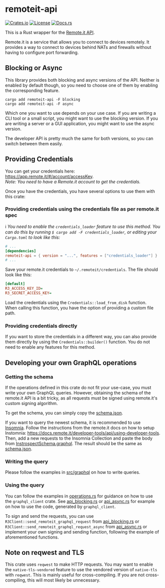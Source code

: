# remoteit-api

[![Crates.io](https://img.shields.io/crates/v/remoteit-api)](https://crates.io/crates/remoteit-api)
[![License](https://img.shields.io/crates/l/remoteit-api)](https://crates.io/crates/remoteit-api)
[![Docs.rs](https://docs.rs/remoteit-api/badge.svg)](https://docs.rs/remoteit-api)

This is a Rust wrapper for the [Remote.it API](https://docs.remote.it/developer-tools/api).

Remote.it is a service that allows you to connect to devices remotely. It provides a way to connect to devices behind NATs and firewalls without having to configure port forwarding.

## Blocking or Async

This library provides both blocking and async versions of the API.
Neither is enabled by default though, so you need to choose one of them by enabling the corresponding feature.
```shell
cargo add remoteit-api -F blocking
cargo add remoteit-api -F async
```

Which one you want to use depends on your use case. If you are writing a CLI tool or a small script, you might want to use the blocking version.
If you are writing a server or a GUI application, you might want to use the async version.

The developer API is pretty much the same for both versions, so you can switch between them easily.

## Providing Credentials

You can get your credentials here: https://app.remote.it/#/account/accessKey.  
_Note: You need to have a Remote.it account to get the credentials._

Once you have the credentials, you have several options to use them with this crate:

### Providing credentials using the credentials file as per remote.it spec

ℹ️ _You need to enable the `credentials_loader` feature to use this method.
You can do this by running `$ cargo add -F credentials_loader`, or editing your `Cargo.toml` to look like this:_
```toml
# ...
[dependencies]
remoteit-api = { version = "...", features = ["credentials_loader"] }
# ...
```

Save your remote.it credentials to `~/.remoteit/credentials`. The file should look like this:
```ini
[default]
R3_ACCESS_KEY_ID=
R3_SECRET_ACCESS_KEY=
```

Load the credentials using the `Credentials::load_from_disk` function.  
When calling this function, you have the option of providing a custom file path.

### Providing credentials directly

If you want to store the credentials in a different way, you can also provide them directly by using the `Credentials::builder()` function.
You do not need to enable any features for this method.

## Developing your own GraphQL operations

### Getting the schema

If the operations defined in this crate do not fit your use-case, you must write your own GraphQL queries.
However, obtaining the schema of the remote.it API is a bit tricky, as all requests must be signed using remote.it's custom signing algorithm.

To get the schema, you can simply copy the [schema.json](src/graphql/schema.json).  

If you want to query the newest schema, it is recommended to use [Insomnia](https://insomnia.rest/).
Follow the instructions from the remote.it docs on how to setup Instomnia: https://docs.remote.it/developer-tools/api/using-developer-tools.  
Then, add a new requests to the Insomnia Collection and paste the body from [InstrospectSchema.graphql](src/graphql/IntrospectSchema.graphql).
The result should be the same as [schema.json](src/graphql/schema.json).

### Writing the query

Please follow the examples in [src/graphql](src/graphql) on how to write queries.

### Using the query

You can follow the examples in [operations.rs](src/operations.rs) for guidance on how to use the `graphql_client` crate.
See [api_blocking.rs](src/api_blocking.rs) or [api_async.rs](src/api_async.rs) for example on how to use the code, generated by `graphql_client`.

To sign and send the requests, you can use `R3Client::send_remoteit_graphql_request` from [api_blocking.rs](src/api_blocking.rs) or `R3Client::send_remoteit_graphql_request_async` from [api_async.rs](src/api_async.rs)
or implement your own signing and sending function, following the example of aforementioned functions.



## Note on reqwest and TLS

This crate uses `reqwest` to make HTTP requests.
You may want to enable the `native-tls-vendored` feature to use the vendored version of `native-tls` with `reqwest`.
This is mainly useful for cross-compiling. If you are not cross-compiling, this will most likely be unnecessary.
